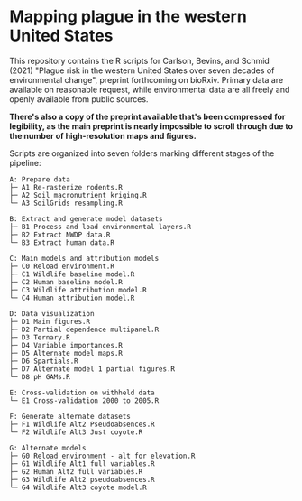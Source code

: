 # Mapping plague in the western United States

This repository contains the R scripts for Carlson, Bevins, and Schmid (2021) "Plague risk in the western United States over seven decades of environmental change", preprint forthcoming on bioRxiv. Primary data are available on reasonable request, while environmental data are all freely and openly available from public sources.

**There's also a copy of the preprint available that's been compressed for legibility, as the main preprint is nearly impossible to scroll through due to the number of high-resolution maps and figures.**

Scripts are organized into seven folders marking different stages of the pipeline:

```
A: Prepare data
├─ A1 Re-rasterize rodents.R
├─ A2 Soil macronutrient kriging.R
└─ A3 SoilGrids resampling.R

B: Extract and generate model datasets
├─ B1 Process and load environmental layers.R
├─ B2 Extract NWDP data.R
└─ B3 Extract human data.R

C: Main models and attribution models
├─ C0 Reload environment.R
├─ C1 Wildlife baseline model.R
├─ C2 Human baseline model.R
├─ C3 Wildlife attribution model.R
└─ C4 Human attribution model.R

D: Data visualization
├─ D1 Main figures.R
├─ D2 Partial dependence multipanel.R
├─ D3 Ternary.R
├─ D4 Variable importances.R
├─ D5 Alternate model maps.R
├─ D6 Spartials.R
├─ D7 Alternate model 1 partial figures.R
└─ D8 pH GAMs.R

E: Cross-validation on withheld data
└─ E1 Cross-validation 2000 to 2005.R

F: Generate alternate datasets
├─ F1 Wildlife Alt2 Pseudoabsences.R
└─ F2 Wildlife Alt3 Just coyote.R

G: Alternate models
├─ G0 Reload environment - alt for elevation.R
├─ G1 Wildlife Alt1 full variables.R
├─ G2 Human Alt2 full variables.R
├─ G3 Wildlife Alt2 pseudoabsences.R
└─ G4 Wildlife Alt3 coyote model.R
```
